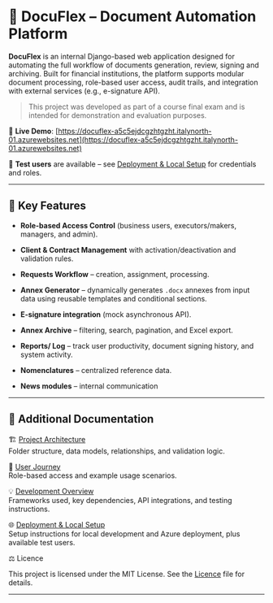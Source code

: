 # 📄 DocuFlex – Document Automation Platform

**DocuFlex** is an internal Django-based web application designed for automating the full workflow of documents generation, review, signing and archiving. Built for financial institutions, the platform supports modular document processing, role-based user access, audit trails, and integration with external services (e.g., e-signature API).

> This project was developed as part of a course final exam and is intended for demonstration and evaluation purposes.

 🔗 **Live Demo**: [https://docuflex-a5c5ejdcgzhtgzht.italynorth-01.azurewebsites.net](https://docuflex-a5c5ejdcgzhtgzht.italynorth-01.azurewebsites.net)

🔐 **Test users** are available – see [Deployment & Local Setup](docs/DEPLOYMENT_AND_ACCESS.md#test-users) for credentials and roles.

---


## 🚀 Key Features

* **Role-based Access Control** (business users, executors/makers, managers, and admin).

* **Client & Contract Management** with activation/deactivation and validation rules.

* **Requests Workflow** – creation, assignment, processing.

* **Annex Generator** – dynamically generates `.docx` annexes from input data using reusable templates and conditional sections.

* **E-signature integration** (mock asynchronous API).

* **Annex Archive** – filtering, search, pagination, and Excel export.

* **Reports/ Log** – track user productivity, document signing history, and system activity.

* **Nomenclatures** – centralized reference data.

* **News modules** – internal communication
---

## 🧾 Additional Documentation

🏗 [Project Architecture](docs/ARCHITECTURE.md)  
  Folder structure, data models, relationships, and validation logic.

👥 [User Journey](docs/USER_FLOW.md)  
  Role-based access and example usage scenarios.

💡 [Development Overview](docs/DEVELOPMENT_OVERVIEW.md)  
Frameworks used, key dependencies, API integrations, and testing instructions.

 🌐 [Deployment & Local Setup](docs/DEPLOYMENT_AND_ACCESS.md)  
  Setup instructions for local development and Azure deployment, plus available test users.

⚖️ Licence

This project is licensed under the MIT License. See the [Licence](docs/LICENSE.md) file for details.

---